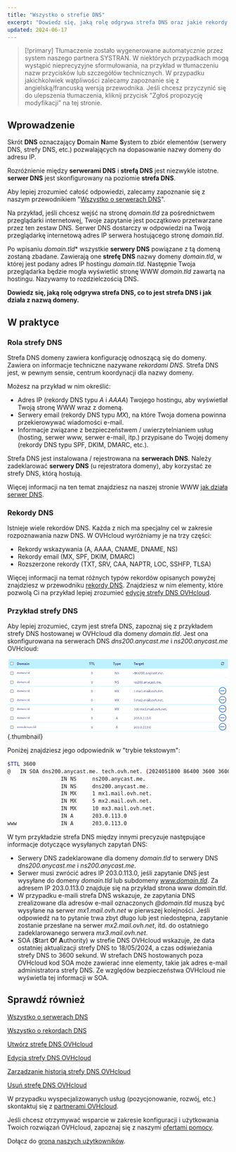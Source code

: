 ```yaml
---
title: "Wszystko o strefie DNS"
excerpt: "Dowiedz się, jaką rolę odgrywa strefa DNS oraz jakie rekordy zawiera dla domeny"
updated: 2024-06-17
---
```


> [!primary]
> Tłumaczenie zostało wygenerowane automatycznie przez system naszego partnera SYSTRAN. W niektórych przypadkach mogą wystąpić nieprecyzyjne sformułowania, na przykład w tłumaczeniu nazw przycisków lub szczegółów technicznych. W przypadku jakichkolwiek wątpliwości zalecamy zapoznanie się z angielską/francuską wersją przewodnika. Jeśli chcesz przyczynić się do ulepszenia tłumaczenia, kliknij przycisk "Zgłoś propozycję modyfikacji” na tej stronie.
>

## Wprowadzenie

Skrót **DNS** oznaczający **D**omain **N**ame **S**ystem to zbiór elementów (serwery DNS, strefy DNS, etc.) pozwalających na dopasowanie nazwy domeny do adresu IP.

Rozróżnienie między **serwerami DNS** i **strefą DNS** jest niezwykle istotne. **serwer DNS** jest skonfigurowany na poziomie **strefa DNS**.

Aby lepiej zrozumieć całość odpowiedzi, zalecamy zapoznanie się z naszym przewodnikiem "[Wszystko o serwerach DNS](/pages/web_cloud/domains/dns_server_general_information)".

Na przykład, jeśli chcesz wejść na stronę *domain.tld* za pośrednictwem przeglądarki internetowej, Twoje zapytanie jest początkowo przetwarzane przez ten zestaw DNS. Serwer DNS dostarczy w odpowiedzi na Twoją przeglądarkę internetową adres IP serwera hostującego stronę *domain.tld*.

Po wpisaniu *domain.tld** wszystkie **serwery DNS** powiązane z tą domeną zostaną zbadane. Zawierają one **strefę DNS** nazwy domeny *domain.tld*, w której jest podany adres IP hostingu *domain.tld*. Następnie Twoja przeglądarka będzie mogła wyświetlić stronę WWW *domain.tld* zawartą na hostingu. Nazywamy to rozdzielczością DNS.

**Dowiedz się, jaką rolę odgrywa strefa DNS, co to jest strefa DNS i jak działa z nazwą domeny.**

## W praktyce

### Rola strefy DNS

Strefa DNS domeny zawiera konfigurację odnoszącą się do domeny. Zawiera on informacje techniczne nazywane *rekordami DNS*. Strefa DNS jest, w pewnym sensie, centrum koordynacji dla nazwy domeny.

Możesz na przykład w nim określić:

- Adres IP (rekordy DNS typu *A* i *AAAA*) Twojego hostingu, aby wyświetlał Twoją stronę WWW wraz z domeną.
- Serwery email (rekordy DNS typu *MX*), na które Twoja domena powinna przekierowywać wiadomości e-mail.
- Informacje związane z bezpieczeństwem / uwierzytelnianiem usług (hosting, serwer www, serwer e-mail, itp.) przypisane do Twojej domeny (rekordy DNS typu SPF, DKIM, DMARC, etc.).

Strefa DNS jest instalowana / rejestrowana na **serwerach DNS**. Należy zadeklarować **serwery DNS** (u rejestratora domeny), aby korzystać ze strefy DNS, którą hostują.

Więcej informacji na ten temat znajdziesz na naszej stronie WWW [jak działa serwer DNS](/links/web/domains-dns-server).

### Rekordy DNS

Istnieje wiele rekordów DNS. Każda z nich ma specjalny cel w zakresie rozpoznawania nazw DNS. W OVHcloud wyróżniamy je na trzy części:

- Rekordy wskazywania (A, AAAA, CNAME, DNAME, NS)
- Rekordy email (MX, SPF, DKIM, DMARC)
- Rozszerzone rekordy (TXT, SRV, CAA, NAPTR, LOC, SSHFP, TLSA)

Więcej informacji na temat różnych typów rekordów opisanych powyżej znajdziesz w przewodniku [rekordy DNS](/pages/web_cloud/domains/dns_zone_records). Znajdziesz w nim elementy, które pozwolą Ci na przykład lepiej zrozumieć [edycję strefy DNS OVHcloud](/pages/web_cloud/domains/dns_zone_edit).

### Przykład strefy DNS

Aby lepiej zrozumieć, czym jest strefa DNS, zapoznaj się z przykładem strefy DNS hostowanej w OVHcloud dla domeny *domain.tld*. Jest ona skonfigurowana na serwerach DNS *dns200.anycast.me* i *ns200.anycast.me* OVHcloud:

![DNS zone dashboard](/pages/assets/screens/control_panel/product-selection/web-cloud/domain-dns/dns-zone/dns-zone-dashboard.png){.thumbnail}

Poniżej znajdziesz jego odpowiednik w "trybie tekstowym":

```bash
$TTL 3600
@	IN SOA dns200.anycast.me. tech.ovh.net. (2024051800 86400 3600 3600000 60)
                 IN NS     ns200.anycast.me.
                 IN NS     dns200.anycast.me.
                 IN MX     1 mx1.mail.ovh.net.
                 IN MX     5 mx2.mail.ovh.net.
                 IN MX     10 mx3.mail.ovh.net.
                 IN A      203.0.113.0
www              IN A      203.0.113.0
```

W tym przykładzie strefa DNS między innymi precyzuje następujące informacje dotyczące wysyłanych zapytań DNS:

- Serwery DNS zadeklarowane dla domeny *domain.tld* to serwery DNS *dns200.anycast.me* i *ns200.anycast.me*.
- Serwer musi zwrócić adres IP 203.0.113.0, jeśli zapytanie DNS jest wysyłane do domeny *domain.tld* lub subdomeny *www.domain.tld*. Za adresem IP 203.0.113.0 znajduje się na przykład strona www *domain.tld*.
- W przypadku e-maili strefa DNS wskazuje, że zapytania DNS zrealizowane dla adresów e-mail oznaczonych *@domain.tld* muszą być wysyłane na serwer *mx1.mail.ovh.net* w pierwszej kolejności. Jeśli odpowiedź na to pytanie trwa zbyt długo lub jest niedostępna, zapytanie zostanie przesłane na serwer *mx2.mail.ovh.net*, itd. do ostatniego zadeklarowanego serwera *mx3.mail.ovh.net*.
- SOA (**S**tart **O**f **A**uthority) w strefie DNS OVHcloud wskazuje, że data ostatniej aktualizacji strefy DNS to 18/05/2024, a czas odświeżania strefy DNS to 3600 sekund. W strefach DNS hostowanych poza OVHcloud kod SOA może zawierać inne elementy, takie jak adres e-mail administratora strefy DNS. Ze względów bezpieczeństwa OVHcloud nie wyświetla tej informacji w SOA.

## Sprawdź również

[Wszystko o serwerach DNS](/pages/web_cloud/domains/dns_server_general_information)

[Wszystko o rekordach DNS](/pages/web_cloud/domains/dns_zone_records)

[Utwórz strefę DNS OVHcloud](/pages/web_cloud/domains/dns_zone_create)

[Edycja strefy DNS OVHcloud](/pages/web_cloud/domains/dns_zone_edit)

[Zarządzanie historią strefy DNS OVHcloud](/pages/web_cloud/domains/dns_zone_history)

[Usuń strefę DNS OVHcloud](/pages/web_cloud/domains/dns_zone_deletion)
 
W przypadku wyspecjalizowanych usług (pozycjonowanie, rozwój, etc.) skontaktuj się z [partnerami OVHcloud](/links/partner).
 
Jeśli chcesz otrzymywać wsparcie w zakresie konfiguracji i użytkowania Twoich rozwiązań OVHcloud, zapoznaj się z naszymi [ofertami pomocy](/links/support).
 
Dołącz do [grona naszych użytkowników](/links/community).